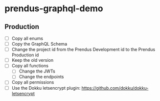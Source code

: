 # prendus-graphql-demo

## Production

- [ ] Copy all enums
- [ ] Copy the GraphQL Schema
- [ ] Change the project id from the Prendus Development id to the Prendus Production id
- [ ] Keep the old version
- [ ] Copy all functions
  - [ ] Change the JWTs
  - [ ] Change the endpoints
- [ ] Copy all permissions
- [ ] Use the Dokku letsencrypt plugin: https://github.com/dokku/dokku-letsencrypt
